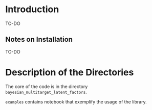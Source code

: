 
# Introduction
TO-DO


## Notes on Installation
TO-DO


# Description of the Directories
The core of the code is in the directory `bayesian_multitarget_latent_factors`.

`examples` contains notebook that exemplify the usage of the library.
